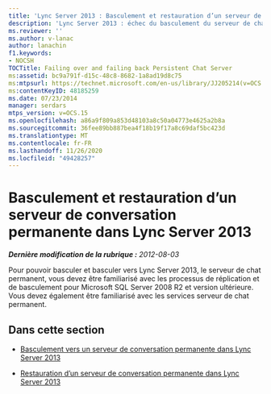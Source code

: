 ```yaml
---
title: 'Lync Server 2013 : Basculement et restauration d’un serveur de conversation permanente'
description: 'Lync Server 2013 : échec du basculement du serveur de chat permanent et échec de la restauration.'
ms.reviewer: ''
ms.author: v-lanac
author: lanachin
f1.keywords:
- NOCSH
TOCTitle: Failing over and failing back Persistent Chat Server
ms:assetid: bc9a791f-d15c-48c8-8682-1a8ad19d8c75
ms:mtpsurl: https://technet.microsoft.com/en-us/library/JJ205214(v=OCS.15)
ms:contentKeyID: 48185259
ms.date: 07/23/2014
manager: serdars
mtps_version: v=OCS.15
ms.openlocfilehash: a86a9f809a853d48103a8c50a04773e4625a2b8a
ms.sourcegitcommit: 36fee89bb887bea4f18b19f17a8c69daf5bc423d
ms.translationtype: MT
ms.contentlocale: fr-FR
ms.lasthandoff: 11/26/2020
ms.locfileid: "49428257"
---
```

# <a name="failing-over-and-failing-back-persistent-chat-server-in-lync-server-2013"></a>Basculement et restauration d’un serveur de conversation permanente dans Lync Server 2013

<div data-xmlns="http://www.w3.org/1999/xhtml">

<div class="topic" data-xmlns="http://www.w3.org/1999/xhtml" data-msxsl="urn:schemas-microsoft-com:xslt" data-cs="https://msdn.microsoft.com/">

<div data-asp="https://msdn2.microsoft.com/asp">



</div>

<div id="mainSection">

<div id="mainBody">

<span> </span>

_**Dernière modification de la rubrique :** 2012-08-03_

Pour pouvoir basculer et basculer vers Lync Server 2013, le serveur de chat permanent, vous devez être familiarisé avec les processus de réplication et de basculement pour Microsoft SQL Server 2008 R2 et version ultérieure. Vous devez également être familiarisé avec les services serveur de chat permanent.

<div>

## <a name="in-this-section"></a>Dans cette section

  - [Basculement vers un serveur de conversation permanente dans Lync Server 2013](lync-server-2013-failing-over-persistent-chat-server.md)

  - [Restauration d’un serveur de conversation permanente dans Lync Server 2013](lync-server-2013-failing-back-persistent-chat-server.md)

</div>

</div>

<span> </span>

</div>

</div>

</div>

